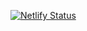 [![Netlify Status](https://api.netlify.com/api/v1/badges/317715c6-3ed0-4773-8ceb-f546ae0fe63f/deploy-status)](https://app.netlify.com/sites/lnu-portfolio/deploys)
